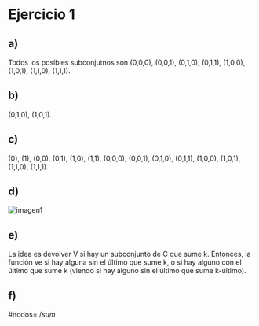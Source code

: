 # Ejercicio 1 
## a) 
Todos los posibles subconjutnos son (0,0,0), (0,0,1), (0,1,0), (0,1,1), (1,0,0), (1,0,1), (1,1,0), (1,1,1). 

## b) 
(0,1,0), (1,0,1). 

## c) 
(0), (1), (0,0), (0,1), (1,0), (1,1), (0,0,0), (0,0,1), (0,1,0), (0,1,1), (1,0,0), (1,0,1), (1,1,0), (1,1,1). 

## d) 
![imagen1](/./images/backtracking_d.png)

## e) 
La idea es devolver V si hay un subconjunto de C que sume k. Entonces, la función ve si hay alguna sin el último que sume k, o si hay alguno con el último que sume k (viendo si hay alguno sin el último que sume k-último). 

## f) 
#nodos= $/sum$
